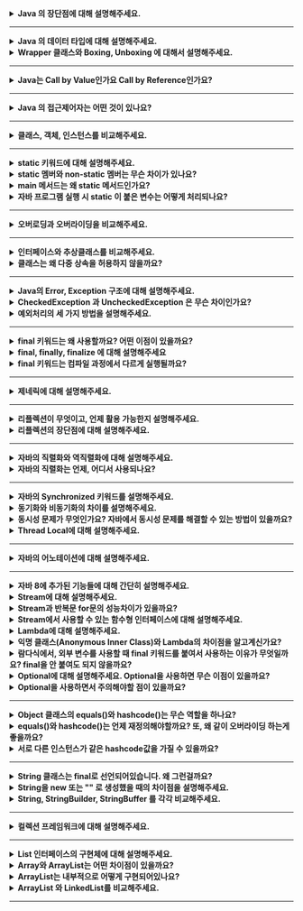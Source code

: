<details>
    <summary><b>Java 의 장단점에 대해 설명해주세요.</b></summary> 

> 👉 자바의 장점은 JVM 위에서 프로그램이 실행되므로 운영체제에 독립적이고, 객체지향언어로써 기존 코드의 재사용이 편리하다는 장점이 있습니다. 또한 변경사항이 생기면 해당 클래스만 수정하면 되기 때문에, 유지 보수가 쉽고 빠릅니다. 단점으로는 C/C++ 같은 컴파일 언어 대비 비교적 실행속도가 느리다는 단점이 있습니다.  

- 장점
    - 운영체제에 독립적
        - JVM 위에서 동작하므로 플랫폼에 종속적이지 않음(운영체제가 달라져도 추가적인 작업 불필요)
    - 객체지향적인 언어
        - 기존 코드를 재사용 가능하고 모듈식 프로그램을 개발 가능
    - 동적 로딩을 지원
        - 애플리케이션 실행시점에 모든 객체가 생성되는 것이 아닌, 객체가 필요할 때 클래스를 동적으로 로딩
        - 변경사항이 생기면 해당 클래스만 수정하면 되기 때문에, 전체 애플리케이션 컴파일 불필요. 유지보수가 쉽고 빠름
- 단점
    - C/C++ 과 같은 컴파일 언어 대비 실행 속도가 비교적 느림
        - Java는 컴파일 후 바이트 코드가 생성되고 JVM에서 기계어로 번역되고 실행되는 과정을 거치므로 컴파일언어 대비 실행속도가 비교적 느림

</details>

---

<details>
    <summary><b>Java 의 데이터 타입에 대해 설명해주세요.</b></summary>

> 👉 자바의 자료형은 기본형과 참조형이 있습니다. 기본형 같은 경우 int, char 등 총 8개의 자료형이 있으며, 크기가 작고 고정적이므로 메모리의 스택 영역에 저장됩니다. 기본형을 제외한 나머지 자료형은 모두 참조형입니다. class, array, interface 등이 참조형에 해당하며 크기가 가변적이고 동적이므로, 동적으로 관리되는 메모리의 힙 영역에 저장됩니다.   

- 기본 데이터 타입
    - 기본형으로는 int, char, boolean 등이 있다.
        - 정수형: byte, short, int, long
        - 실수형: float, double
        - 논리형: boolean(true/false)
        - 문자형: char
    - 기본형은 크기가 작고 고정적이므로 메모리의 Stack 영역에 저장된다.
- 참조 데이터 타입
    - 기본형을 제외하고는 모두 참조형
    - new 키워드를 이용해 객체를 생성하고, 데이터가 생성된 주소를 참조하는 타입
        - String 과 배열은 new 키워드 없이 생성가능하지만 참조 데이터 타입이다.
    - 참조타입의 종류는 class, array, interface, Enumeration 등이 있음
    - 참조형 데이터는 크기가 가변적이고 동적이므로, 동적으로 관리되는 메모리의 Heap 영역에 저장됨
        - **_데이터는 Heap 영역에 저장되지만 메모리의 주소값은 Stack 영역에 저장된다._**
    - 데이터를 더 이상 참조하는 변수가 없을 때 가비지 컬렉션에 의해 삭제된다.

---

</details>

<details>
    <summary><b>Wrapper 클래스와 Boxing, Unboxing 에 대해서 설명해주세요.</b></summary>

> 👉 Wrapper 클래스란, 기본 자료형의 데이터를 객체로 포장해주는 클래스입니다. java.lang 패키지에 기본 자료형 8개와 매핑되는 래퍼 클래스가 있습니다. 산술 연산을 위해 정의된 클래스가 아니므로 인스턴스에 저장된 값이 불변이라는 특징이있습니다. 기본형 데이터를 참조형 데이터로 변환하는 것을 박싱, 참조형 데이터를 기본형 데이터로 변환하는 것을 언박싱이라고 합니다.

### Wrapper 클래스 
  - **기본 타입의 데이터를 객체로 포장해주는 클래스**
  - 기본 타입의 데이터를 객체로 취급해야하는 경우 사용한다.
    - 예) 매개변수로 객체를 요구할 때, 기본형 값이 아닌 개체로 저장해야할 때 등
  - java.lang 패키지에 기본 데이터 타입 8개와 매핑되는 Wrapper 클래스가 존재
  - Wrapper 클래스는 산술 연산을 위해 정의된 클래스가 아니므로, 인스턴스에 저장된 값을 변경할 수 없다.

### Boxing, Unboxing 

- Boxing 
  - **기본 타입의 데이터를 Wrapper 클래스의 인스턴스로 변환하는 과정**
- Unboxing
  - **Wrapper 클래스의 인스턴스에 저장된 값을 기본 타입의 변수에 할당하는 과정**

### AutoBoxing

- **JDK 1.5부터 박싱과 언박싱 과정이 자동으로 처리되는데 이를 autoboxing 이라 한다.**
- 오토박싱은 컴파일 시에 처리 코드가 자동으로 생성되어서 이루어진다.

```java
int n1 = 10; 
Integer obj1 = n1; // 오토박싱. Integer obj1 = Integer.valueOf(n1);
```

```java
Integer obj2 = Integer.valueOf("20");
int n2 = obj2; // 오토언박싱. int n2 = obj2.intValue(); 
```

- Wrapper 클래스와 기본 데이터의 연산도 가능하다. (Wrapper 클래스는 내부적으로 기본 데이터로 변경되어 처리되기 때문)
    ```java
    Integer obj3 = 30; // Integer obj3 = Integer.valueOf(30);
    int n3 = obj + 40; 
    ```

<br>

(참고) Java의 Wrapper class

기본 타입	| 래퍼 클래스
---|---
`byte`|`Byte`
`short`|`Short`
`int`|`Integer`
`long`|`Long`
`float`|`Float`
`double`|`Double`
`char`|`Character`
`boolean`|`Boolean`


</details>

---

<details>
    <summary><b>Java는 Call by Value인가요 Call by Reference인가요?</b></summary> 

<br /> 

> 👉 자바는 메서드 호출 시에 Call by Value 방식을 사용하고 있습니다. 데이터 타입이 기본형인 경우 원시값을 복사해서 인자로 전달하고, 참조형인 경우 주소값을 복사해서 인자로 전달합니다. 이 때문에 함수 안의 지역 변수가 변경되어도 외부 변수의 값은 변경되지 않는다는 특징이 있습니다.    

- Java 에서는 메서드를 호출 시 새롭게 지역 변수를 만들어서 값만 복사하고 할당하는 방식이므로, 항상 Call by Value 이다.
    - value 는 기본형 데이터 타입의 값 또는 객체의 주소값
    - 기본 자료형의 경우 변수의 값을 복사해서 인자로 전달
    - 참조 자료형의 경우 객체의 주소값을 복사해서 인자로 전달

---

- **Call by Value**
    - 함수 호출 시 ***인자로 전달되는 변수의 값을 복사하여 함수의 인자로 전달***하는 방식
        - 호출자의 변수와 수신자의 파라미터는 복사된 서로 다른 변수
    - 함수 안에서 지역변수가 변경되어도 외부 변수의 값은 변경되지 않는다.

- **Call By Reference**
    - 함수 호출 시 인자에 참조를 직접 전달하는 방식
        - **호출 쪽의 변수와 수신자의 파라미터는 완전히 동일한 변수**
    - 메서드 내에서 파라미터 변경 시 원본 변수도 변경

</details>

---

<details>
    <summary><b>Java 의 접근제어자는 어떤 것이 있나요?</b></summary> 

> 👉 접근 제어자는 클래스, 변수, 메서드 등 각 요소에 대한 접근 권한을 조절하는 방법입니다. 조건 없이 무조건 접근 가능한 public, 같은 패키지 내에 있거나 상속 받은 경우에만 접근 가능한 protected, 같은 패키지 내에서만 접근 가능한 default, 같은 클래스 내에서만 접근 가능한 private 이 있습니다. 

### 접근 제어자

- 접근 제어자
  - 개발할 때, 코드의 어떤 부분은 외부에서 사용할 수 있도록 공개하고 어떤 부분은 비공개로 해서 데이터를 보호해야함. 즉 `접근 제어자`는 각 요소에 접근 권한을 조절하는 방법
  - 클래스와 필드, 메서드 선언시 지정 가능 
- 접근 제어자 종류
  - `public` : 조건 없이 무조건 접근 가능
  - `protected` : 같은 패키지 내에 있거나 상속받은 경우에만 접근 가능
  - `default` : 같은 패키지 내에 있을 때만 접근 가능
  - `private` : 같은 클래스 내에서만 접근 가능

### 패키지 

- 패키지 
  - 클래스를 관리하는 방법이며, 물리적으로는 파일 시스템의 디렉터리를 의미
  - 애플리케이션을 개발할 때 클래스들을 분류하지 않으면 이름이 중복되거나, 어떤 클래스가 어떤 일을 하는지 혼동되는 일이 발생. 따라서 패키지가 필요.
  
</details>

---

<details>
    <summary><b>클래스, 객체, 인스턴스를 비교해주세요.</b></summary> 


 > 👉 객체는 소프트웨어 세계에 구현할 대상이고, 이를 구현하기 위한 설계도가 클래스입니다. 이 설계도에 따라 소프트웨어 세계에 구현된 실체가 인스턴스입니다.  


- 클래스
  - 객체를 만들어 내기 위한 `설계도`, 또는 `틀`
  - 연관관계가 있는 변수와 메서드의 집합 
- 객체
  - 소프트웨어 세계에 구현할 `대상`
  - OOP 관점에서 클래스의 타입으로 변수가 선언되었을 때를 `객체`라고한다.
  - 객체는 모든 인스턴스를 대표하는 포괄적인 의미를 갖음 
- 인스턴스
  - 설계도를 바탕으로 소프트웨어 세계에 구현된 실체
  - 객체가 메모리에 할당되어 실제 사용될 때를 인스턴스라고 부른다.

```java
public class Animal { // 클래스
    ...
}

public class Main {
	
    public static void main(String[] args) {
	    
        Animal cat, dog; // 객체
        
        // 인스턴스화
        cat = new Animal(); // cat은 Animal 클래스의 '인스턴스'(객체를 메모리에 할당)
        dog = new Animal(); // dog은 Animal 클래스의 '인스턴스'(객체를 메모리에 할당)
    }
}
```

Q. 클래스 vs 객체

- 클래스는 설계도, 객체는 설계도를 따라 구현한 모든 대상을 의미

Q. 객체 vs 인스턴스

- 클래스의 타입으로 변수가 선언될 때를 객체, 객체가 메모리에 할당되어 실제 사용할 때를 인스턴스라고 한다.
- 객체는 현실세계에 가깝고, 인스턴스는 소프트웨어 세계에 가깝다. 

※ Reference
- http://cerulean85.tistory.com/149

</details>

---

<details>
    <summary><b>static 키워드에 대해 설명해주세요.</b></summary> 

> 👉 
> - 자바에서 static 키워드를 사용하는 것은 클래스가 로드될 때 메모리에 단 한 번만 할당되어 프로그램이 종료될 때 메모리에서 해제됨을 의미합니다. 단 가비지 컬렉션에 의해 직접적으로 관리되지 않으므로 시스템 퍼포먼스를 고려하여 사용할 필요가 있습니다.
> - static 은 변수나 메서드, 특정 코드블럭 앞에 선언할 수 있으며, 이 중 static 멤버는 클래스당 하나만 생성되며, 같은 클래스의 모든 인스턴스가 공유한다는 특징을 가집니다.

</details>

<details>
    <summary><b>static 멤버와 non-static 멤버는 무슨 차이가 있나요?</b></summary>

> 👉 `non-static` 멤버는 객체마다 별도로 존재하고 객체간 공유되지 않습니다. 객체가 생성될 때 같이 생성되고 삭제 시 같이 삭제됩니다. 반면에 `static` 멤버는 클래스 당 하나만 생성되고 같은 클래스의 모든 객체에 의해 공유됩니다. 클래스 로딩 시에 멤버가 생성되며, 프로그램 종료 시에 삭제됩니다.

- `non-static` 멤버
  - 공간적 특성
    - 멤버가 객체마다 별도로 존재
    - `인스턴스 멤버` 라고 부른다.
  - 시간적 특성
    - 객체와 생명 주기가 동일하다.
  - 공유의 특성
    - 객체 간 공유되지 않는다. 
    - 멤버는 객체 내에서 각각의 공간을 차지

- `static` 멤버
  - 공간적 특성
    - 멤버가 클래스당 하나만 생성된다.
    - `클래스 멤버`라고 부른다.
  - 시간적 특성
    - **_클래스 로딩 시에 멤버가 생성된다._**
    - 객체의 생성 여부와 상관없이 사용 가능.
    - 프로그램이 종료될 때 삭제된다.
  - 공유의 특성
    - 동일한 클래스의 모든 객체에 의해 공유된다.

_※ 클래스의 `멤버`란?_
- 속성을 표현하는 `필드`와 기능을 표현하는 `메서드`를 일컬어 '멤버'라고 한다. 

_※ 인스턴스의 메서드는 힙 메모리에 만들어지지 않는다._

- 메서드 코드는 실행 시작 시점에 클래스 로더에 의해 `코드 영역`에 만들어지고 이후 다시 메모리에 만들어지지 않는다.
- 인스턴스 메서드는 코드 영역에 생성된 내용을 사용한다.
- 인스턴스 변수만 힙 메모리에 생성된다. 

</details>

<details>
    <summary><b>main 메서드는 왜 static 메서드인가요?</b></summary> 

> 👉 static 멤버는 프로그램 시작 시 메모리에 로드되어 인스턴스를 생성하지 않고 사용이 가능합니다. JVM은 인스턴스를 생성하지 않은 채 클래스의 main 메서드를 호출해야하기 때문에 main 메서드는 static 이어야 합니다. 

- `static` 키워드
  - static 멤버는 클래스 로딩(프로그램 시작) 시에 메모리에 로드되므로, 인스턴스 생성없이 호출 가능하다.
- JVM 이 main 메서드를 실행하는 과정 
  - 컴파일을 실행하면 컴파일러가 .java 파일을 .class 바이트 코드로 변환
  - 클래스 로더가 .class 파일을 메모리 영역에 로드
  - 메모리의 Runtime Data Area 중 메서드 영역(=Class Area, Static Area)에 클래스 변수들이 저장되는 데, static 멤버도 여기에 포함
  - JVM은 메모리의 메서드 영역에 로드된 main()을 실행

</details>

<details>
    <summary><b>자바 프로그램 실행 시 static 이 붙은 변수는 어떻게 처리되나요?</b></summary>

> 👉 먼저 static 변수를 호출하게 되면 클래스로더가 해당 클래스를 메모리의 Runtime Data Area 에 로드합니다. 클래스가 로드되면서 static 변수는 코드 영역에 저장되고, 초기화 됩니다. 마지막으로 초기화가 완료된 후의 static 변수를 사용하게 됩니다. 

- static 변수 호출 
- 클래스 로더가 해당 클래스 파일을 가져와서 JVM의 메모리에 로드 (동적 로딩)
- 이 때 static 변수를 메모리의 Runtime Data Area의 코드 영역에 저장하고 초기화.
- static 변수 사용

📄 **Ref**

- [클래스는 언제 메모리에 로딩 & 초기화 되는가](https://inpa.tistory.com/entry/JAVA-%E2%98%95-%ED%81%B4%EB%9E%98%EC%8A%A4%EB%8A%94-%EC%96%B8%EC%A0%9C-%EB%A9%94%EB%AA%A8%EB%A6%AC%EC%97%90-%EB%A1%9C%EB%94%A9-%EC%B4%88%EA%B8%B0%ED%99%94-%EB%90%98%EB%8A%94%EA%B0%80-%E2%9D%93)

</details>

---

<details>
    <summary><b>오버로딩과 오버라이딩을 비교해주세요.</b></summary> 

> 👉 
> - 오버로딩을 메서드를 확장하기 위한 기능입니다. 메서드의 이름은 같지만 매개변수의 자료형이나 개수가 다른 경우가 오버로딩에 해당합니다. 
> - 오버라이딩은 기존의 메서드를 덮어쓰기 위해서 사용합니다. 부모 클래스의 메서드 시그니처만 가져와 기능을 재정의하는 것을 의미합니다.

- 오버로딩(Overloading)
  - 메서드의 이름은 같지만 매개변수의 자료형이나 개수가 다른 경우 
  - 오버로딩 조건
    - 메서드의 이름은 같아야 한다.
    - 매개변수의 타입 또는 개수가 달라야한다.
  - **_매개변수의 개수와 타입이 같고 리턴타입만 다른 경우는 오버로딩이 불가능_** 
- 오버라이딩(Overriding) 
  - 부모 클래스의 메소드 시그니처를 복제해서 자식 클래스에서 새롭게 구현
  - 부모 클래스의 기능은 무시하고, 자식 클래스에서 덮어씀
  - **_Overriding을 제대로 구현하려면 접근 제어자, 리턴 타입, 메소드 시그니처(메소드 이름 + 매개변수 타입과 개수)가 모두 동일해야한다._** 

</details>

---

<details>
    <summary><b>인터페이스와 추상클래스를 비교해주세요.</b></summary> 

> 👉 추상 클래스와 인터페이스는 인스턴스를 생성할 수 없고, 상속한 클래스가 메서드를 구현해야한다는 공통점이 있습니다. 둘의 차이점으로는 추상 클래스는 필드와 일반 메서드를 가질 수 있으나 인터페이스는 가질 수 없다는 구조적인 차이가 있습니다. 또, 추상 클래스는 상속을 위한 부모 클래스로 활용하기 위한 클래스로써, 클래스 간의 연관관계를 구축하는 것에 초점을 둡니다. 그러나 인터페이스는 구현한 객체가 같은 동작을 한다는 것을 보장하기 위해 사용된다는 점에서 사용 목적에 대한 차이가 있습니다.

### 추상 클래스

- 개념 
  - abstract 키워드로 선언된 클래스 
- 문법
    - `abstract` 으로 선언된 메서드가 하나라도 있으면 그 클래스는 클래스는 반드시 `abstract class` 으로 선언되어야함
    - 추상 메서드가 0개여도 된다. 
- 목적
  - 인터페이스와 달리 _**클래스 간의 연관관계를 구축**_ 하는 것에 초점을 둔다.
  - 상속을 위한 부모 클래스로 활용하기 위한 클래스
    
### 인터페이스

- 개념 
  - 추상 메서드와 상수만을 포함하고, interface 키워드를 사용하여 선언
- 문법
  - 내부의 모든 메서드는 `public abstract` (추상 메서드)
    - 추상 메서드 말고 `static`, `default`, `private` 을 붙여 구체적인 메서드를 가질 수 있음 
  - 내부의 모든 필드는 `public static final` 상수
  - 클래스에 다중 구현 지원 / **_인터페이스 끼리는 다중 상속 지원_**
- 목적
  - 클래스와 별도로 **_구현 객체가 같은 동작을 한다는 것을 보장하기 위해 사용하는 것에 초점을 둔다._**  

### 👉 추상 클래스와 인터페이스 비교

- 공통점
  - 추상 클래스와 인터페이스는 인스턴스 생성 불가
  - 상속한 클래스가 메서드를 구현하도록 책임 위임
- 차이점
  - 구조적 차이 
    - 추상 클래스는 추상 메서드 뿐만 아니라 필드, 메서드 선언 가능하지만 인터페이스는 상수와 추상 메서드만 선언 가능 (Java8 부터는 )
  - 목적의 차이
    - 추상 클래스는 관련성이 높은 클래스 간의 코드 재사용과 확장이 목적(연관관계 구축)
    - 인터페이스는 관련성이 없는 클래스들의 기능이 같은 동작을 한다는 것을 보장하는 것이 목적 

**추상 클래스와 인터페이스 예시**

<img width="749" alt="image" src="https://user-images.githubusercontent.com/65555299/229523228-33992943-65a7-46e0-bb48-7d8f7d8204d9.png">

(사진 출처: [인파님 블로그](https://inpa.tistory.com/entry/JAVA-%E2%98%95-%EC%9D%B8%ED%84%B0%ED%8E%98%EC%9D%B4%EC%8A%A4-vs-%EC%B6%94%EC%83%81%ED%81%B4%EB%9E%98%EC%8A%A4-%EC%B0%A8%EC%9D%B4%EC%A0%90-%EC%99%84%EB%B2%BD-%EC%9D%B4%ED%95%B4%ED%95%98%EA%B8%B0))





※ Ref

- [인터페이스 vs 추상 클래스 차이점 완벽 이해하기](https://inpa.tistory.com/entry/JAVA-%E2%98%95-%EC%9D%B8%ED%84%B0%ED%8E%98%EC%9D%B4%EC%8A%A4-vs-%EC%B6%94%EC%83%81%ED%81%B4%EB%9E%98%EC%8A%A4-%EC%B0%A8%EC%9D%B4%EC%A0%90-%EC%99%84%EB%B2%BD-%EC%9D%B4%ED%95%B4%ED%95%98%EA%B8%B0)
- http://alecture.blogspot.com/2011/05/abstract-class-interface.html

</details>

<details>
    <summary><b>클래스는 왜 다중 상속을 허용하지 않을까요?</b></summary>

> 👉 
> 자식 클래스가 어느 부모 클래스의 메서드를 사용해야할지 결정할 수 없는 메서드 충돌 문제가 발생하기 때문입니다. 부모 클래스들이 자신의 부모 클래스의 메서드를 각각 오버라이딩하여 구현한다고 했을 때, 자식 클래스 입장에서는 어느 부모 클래스의 메서드를 사용할지 결정할 수가 없는 상태가 됩니다. 따라서 자바에서는 원천적으로 하나의 클래스만 상속하도록 강제하고 있습니다.

<img width="616" alt="image" src="https://user-images.githubusercontent.com/65555299/229527757-3359f00e-c10c-4e7c-a1ec-b113e28e5dc8.png">

**Q. 인터페이스는 다중 상속이 가능한 이유?**
- 인터페이스는 실제로 구현은 하지 않고 메서드에 대한 정의만 하며, 메서드에 대한 실제 구현은 인터페이스를 구현한 객체가 하기 때문.

※ Ref

- [JAVA-다중상속을-허용하지-않는-이유는-뭘까](https://selfish-developer.com/entry/JAVA-%EB%8B%A4%EC%A4%91%EC%83%81%EC%86%8D%EC%9D%84-%ED%97%88%EC%9A%A9%ED%95%98%EC%A7%80-%EC%95%8A%EB%8A%94-%EC%9D%B4%EC%9C%A0%EB%8A%94-%EB%AD%98%EA%B9%8C)


</details>

---

<details>
    <summary><b>Java의 Error, Exception 구조에 대해 설명해주세요.</b></summary>

> 👉 모든 객체의 최상의 부모인 Object를 최상위 예외 클래스 Throwable 상속하며, 이 Throwable 을 Exception과 Error 클래스가 상속합니다. 여기서 Error 는 메모리 부족과 같은 애플리케이션에서 복구 불가능한 시스템 예외를 나타냅니다. Exception 은 다시 체크 예외와 언체크 예외로 나눠지는데, Exception의 자식 클래스 중 RuntimeException을 제외한 예외와 Exception을 묶어 체크 예외라 하며, RuntimeException과 그 하위 예외를 언체크 에외라 합니다. 이 중 체크예외는 컴파일러가 체크하는 예외로서, 반드시 예외처리를 해주어야한다는 특징이 있습니다.  

### Exception 

![image](https://user-images.githubusercontent.com/65555299/229536903-8c321347-a4af-4f37-a65c-ffdf6b9cce33.png)

- 구조 
  - 모든 객체의 최상의 부모인 `Object`를 최상위 예외 클래스 `Throwable`이 상속 
  - `Exception` 과 `Error` 클래스가 `Throwable` 을 상속
  - 이 때 Exception 의 자식 예외 중 RuntimeException 을 제외한 자식 클래스와 Exception 예외를 합쳐 `체크 예외`라 하며, *컴파일러가 체크*하는 예외이다.
  - RuntimeException 과 하위 예외를 `언체크 예외`(혹은 런타임 예외)라 한다.
- `Error` : 메모리 부족, 심각한 시스템 오류와 같이 _애플리케이션에서 복구 불가능한 시스템 예외_
  - JVM 내에서 발생하는 에러로서 프로그램 내에서 처리 불가능 
  - 애플리케이션 개발자는 이 예외를 잡으려 해서는 안 됨
  - `Error` 역시 언체크 예외 

※ Ref

- 인프런 김영한님 강의 스프링 DB 2편 


</details>

<details>
    <summary><b>CheckedException 과 UncheckedException 은 무슨 차이인가요?</b></summary> 

> 👉 체크 예외는 컴파일러를 통해 예외 처리가 강제되어 개발자의 실수를 방지할 수 있지만, 언체크 예외는 예외 처리를 무시할 수 있으므로 실수로 예외처리를 누락할 수 있다는 차이가 있습니다. 실제 개발하면서 느꼈던 차이점으로는 체크 예외는 신경쓰고 싶지 않은 예외까지 참조해야 하고, 언체크 예외는 신경쓰고 싶지 않은 예외의 의존관계를 참조하지 않아도 되는 것이 큰 차이로 느껴졌습니다. (~~~)

- 체크 예외
  - 문법 
    - 예외를 잡아서 처리하지 않으면 throws 에 던지는 예외를 선언해야함
  - 장단점
    - 장점: 개발자가 실수로 예외를 누락하지 않아도 컴파일러를 통해 예외 처리를 강제함
    - 단점: 
      - 반드시 모든 체크예외를 잡거나 던져야하므로 번거로움
      - 신경쓰고 싶지 않은 예외까지 참조해야한다.
        > throws를 통해 체크 예외를 넘겨받은 객체 역시 본인이 처리할 수 없으면 throws 를 통해 체크 예외를 던져야한다. 즉, 체크 예외가 발생한 곳 부터 최종적으로 예외를 처리하는 객체까지 중간에 놓인 모든 객체가 해당 예외에 대한 의존성을 갖는다. <br> 👉 _**발생하는 체크 예외가 변경되면 throws XXXExcetpion 코드를 모두 수정해야하는 어려움이 생긴다.**_ 
- 언체크 에외 
  - 문법
    - 예외를 잡아서 처리하지 않아도 throws 생략 가능
  - 장단점
    - 장점: 신경쓰지 않을 언체크 예외는 무시 가능 👉 신경 쓰고 싶지 않은 예외의 의존관계를 참조하지 않아도 된다.
    - 단점: 개발자의 실수로 예외 처리를 누락할 수 있음.


</details>

<details>
    <summary><b>예외처리의 세 가지 방법을 설명해주세요.</b></summary> 

> 👉 예외를 처리하는 방법에는 예외 복구, 예외 처리 회피, 예외 전환이 있습니다.
> 예외 복구는 try-catch 문을 이용하여 발생한 예외를 catch 문에서 처리하는 방법이며
> 예외 처리 회피는 예외가 발생한 곳에서 직접 예외를 처리하지 않고, throws를 통해 호출한 쪽으로 예외 처리의 책임을 위임하는 방법입니다. 마지막으로 예외 전환은 catch 문으로 예외를 잡고, 다른 예외를 발생시켜 catch문 블럭 밖으로 처리의 책임을 위임하는 방법입니다. 

### 예외 처리 3가지 방법
1. 예외 복구  
   - try-catch 문을 이용하여 발생한 예외를 catch 문에서 처리
2. 예외 처리 회피
   - 예외가 발생한 곳에서 직접 예외를 처리하지 않고, throws를 통해 호출한 쪽으로 예외 처리의 책임을 위임하는 방법
3. 예외 전환
   - catch 문으로 예외를 잡고, 다른 예외를 발생시켜 catch문 블럭 밖으로 처리의 책임을 위임하는 방법입니다.

※ Ref 

- [인파 - Exception-Handling-예외를-처리하는-3가지-기법](https://inpa.tistory.com/entry/JAVA-%E2%98%95-Exception-Handling-%EC%98%88%EC%99%B8%EB%A5%BC-%EC%B2%98%EB%A6%AC%ED%95%98%EB%8A%94-3%EA%B0%80%EC%A7%80-%EA%B8%B0%EB%B2%95)

</details>

---

<details>
    <summary><b>final 키워드는 왜 사용할까요? 어떤 이점이 있을까요?</b></summary>

> 👉 final 키워드는 변수 또는 메서드, 클래스가 변경 불가능하다, 읽기 전용이다를 명시적으로 나타내기 위해서 사용합니다. 즉, 변경을 제한함으로써 실수와 버그를 줄이기 위해 사용합니다. 예를 들어 로컬 변수에 final 키워드를 선언함으로써 '이 변수는 절대 변경되어서는 안 되는 값입니다.' 라는 정보를 다른 개발자에게 줄 수 있겠습니다. 다만 무조건 적으로 선언하는 것이 아닌, 가독성 등을 고려한 팀의 합의에 따라 작성해야할 필요가 있겠습니다. 개인적으로는 DTO 등 불변 객체를 만들 때 많이 사용하고 있습니다. 

※ Ref

https://blog.lulab.net/programming-java/java-final-when-should-i-use-it/#fn:3


</details>


<details>
    <summary><b>final, finally, finalize 에 대해 설명해주세요</b></summary>

> 👉 먼저 final 키워드는 변수 또는 메서드 또는 클래스가 변경 불가능하도록 만듭니다. 변수에 적용 시 기본형 변수의 경우 값의 변경이 불가능하며, 참조형 변수의 경우 참조 변수가 힙 메모리 내의 다른 객체를 참조할 수 없도록 만듭니다. 메서드 적용시 오버라이딩이 불가능하며, 클래스에 적용 시에는 해당 클래스를 상속할 수 없게 됩니다. finally 의 경우 try-catch 블록이 종료 될 때 항상 실행될 코드 블럭을 정의하기 위해 사용합니다. finalize 메서드는 가비지 컬렉션이 더 이상 참조되지 않은 객체를 힙 메모리에서 삭제하는 것을 결정하는 시점에 호출됩니다.  

### `final` 키워드

- 개념: 변수 또는 메서드, 클래스가 *변경 불가능*하도록 만든다.
- 변수에 적용 시 
  - 기본형 변수: 해당 변수의 값이 변경 불가능하다.
  - 참조형 변수: 참조 변수가 힙 메모리 내의 다른 객체를 참조하도록 변경 불가능하다.
- 메서드에 적용 시
  - 해당 메서드를 오버라이딩할 수 없다. 
- 클래스에 적용 시
  - 해당 클래스를 상속할 수 없다.

### `finally` 코드 블럭
- 개념: try-catch 블록이 종료될 때 항상 실행될 코드 블럭을 정의하기 위해 사용

### `finalize()` 메서드
- 개념: 가비지 컬렉션이 더 이상 참조되지 않는 객체를 힙 메모리에서 삭제하겠다고 결정하는 시점에 호출된다. 

</details>

<details>
    <summary><b>final 키워드는 컴파일 과정에서 다르게 실행될까요?</b></summary>

> 👉 final 변수의 경우 static 키워드와 같이 사용되는가에 따라 실행과정이 달라집니다. static으로 선언된 변수, 즉 클래스 변수는 초기화 될 때 method area의 Class Variable에 값이 저장됩니다. 이 때 final 로 선언된 변수는 상수로 치환되어 Runtime Constant Pool 에 값이 복사됩니다. 그리고 해당 변수를 사용 시 Constant Pool 에서 값을 읽어들입니다. non-static final 변수의 경우 힙 메모리에 인스턴스가 생성됨에 따라 같이 생성됩니다.   

※ Ref

- https://www.holaxprogramming.com/2013/07/16/java-jvm-runtime-data-area/
- [그래서-static-변수는-어디에-저장되는가](https://velog.io/@this-is-spear/%EA%B7%B8%EB%9E%98%EC%84%9C-static-%EB%B3%80%EC%88%98%EB%8A%94-%EC%96%B4%EB%94%94%EC%97%90-%EC%A0%80%EC%9E%A5%EB%90%98%EB%8A%94%EA%B0%80)
- https://www.baeldung.com/java-compile-time-constants

</details>

---

<details>
    <summary><b>제네릭에 대해 설명해주세요.</b></summary> 

> 👉 제네릭이란 데이터 타입을 매개변수로 지정하는 것을 의미하며, 타입 매개변수는(실행 시 인자로 전달하는 타입을 변수로 지정하는 것) 클래스, 인터페이스, 메서드 에 사용가능합니다. 컴파일러의 타입 검사를 통해 타입의 안정성을 보장받을 수 있으며, 불필요한 타입 캐스팅을 없애줌으로써 성능 향상을 가져옵니다.

- 제네릭 타입의 객체는 생성 불가
- static 멤버에 제네릭 타입이 올수 없음
  -  static 멤버는 클래스가 동일하게 공유하는 변수로서 객체가 생성되기도 전에 이미 자료 타입이 정해져 있어야 하기 때문.

</details>

---

<details>
    <summary><b>리플렉션이 무엇이고, 언제 활용 가능한지 설명해주세요.</b></summary> 

> 👉 리플렉션이란, 런타임에 동적으로 특정 클래스를 인스턴화 함으로써 그 클래스의 정보에 접근할 수 있게 하는 자바 API 입니다. 주로 프레임워크나 라이브러리에서 사용됩니다. 이는 사용자가 어떤 클래스를 만들어 사용할지 프레임워크나 라이브러리는 알 수 없기 때문에, 런타임에 리플렉션 API 를 통해 사용자가 요청한 기능을 수행하게 됩니다.    

- 구체적인 클래스 타입을 알지 못해도 그 클래스의 정보(메소드, 타입, 변수, ...)에 접근할 수 있게 해주는 자바 기법 
- 런타임에 동적으로 특정 클래스를 객체화하여 정보를 분석 및 추출 가능
- 애플리케이션 개발보다는 프레임워크나 라이브러리에서 많이 사용
  - 스프링 어노테이션
  - 롬복
</details>

<details>
    <summary><b>리플렉션의 장단점에 대해 설명해주세요.</b></summary>

> 👉 먼저 장점으로는, 리플렉션을 사용하면 런타임 시점에 사용할 인스턴스를 선택하고 동작시킬 수 있으므로 유연한 프로그래밍이 가능해집니다.
> 
> 단 컴파일 시점에 오류를 확인할 수 없다는 점, 접근제어자로 캡슐화된 필드와 메서드에 접근 가능해진다는 단점이 있습니다. 

</details>

---

<details>
    <summary><b>자바의 직렬화와 역직렬화에 대해 설명해주세요.</b></summary>

> 👉
> 자바 직렬화란, 자바 시스템 내부에서 사용되는 객체 또는 데이터를 외부의 자바 시스템에서도 사용할 수 있도록 바이트 형태로 변환하는 기술을 말합니다.   
> 자바 역직렬화란, 직렬화된 바이트 형태의 데이터를 다시 객체로 변환하는 기술입니다.

### 직렬화

- 정의  
  - 자바 시스템 내부에서 사용되는 객체 또는 데이터를 외부의 자바 시스템에서도 사용할 수 있도록 바이트 형태로 변환하는 기술 (예: 객체 -> JSON)
  - (시스템 관점) **_JVM의 메모리에 적재(힙 또는 스택)되어 있는 객체 데이터를 바이트 형태로 변환하는 기술_**
  
- 조건
  - 데이터 타입이 기본형(primitive type)이어햐 한다. 
  - `java.io.Serializable` 인터페이스를 상속하는 객체이어야 한다.  
  
- 장점 
  - 자바 직렬화는 자바 시스템에서 개발에 최적화 되어있음
  - 복잡한 데이터 구조를 갖는 클래스의 객체라도, 직렬화의 기본 조건만 지키면 간단하게 직렬화가능함. 역직렬화도 마찬가지. 👉 개발자 입장에서 편하다.
  
- 방법
  - `java.io.ObjectOutputStream` 객체를 이용
  ```java
  public class Member implements Serializable {
  
    private String name;
    private String email;
    private int age;

    public Member(String name, String email, int age) {
        this.name = name;
        this.email = email;
        this.age = age;
    }
  
    // Getter 생략
    @Override
    public String toString() {
        return String.format("Member", name, email, age);
    }
  }
  ```
  ```java
  Member member = new Member("김배민", "deliverykim@baemin.com", 25);
  byte[] serializedMember;
  
  try (ByteArrayOutputStream baos = new ByteArrayOutputStream()) {
      try (ObjectOutputStream oos = new ObjectOutputStream(baos)) {
          oos.writeObject(member);
          // serializedMember -> 직렬화된 member 객체 
          serializedMember = baos.toByteArray();
      }
  }
  
  // 바이트 배열로 생성된 직렬화 데이터를 base64로 변환
  System.out.println(Base64.getEncoder().encodeToString(serializedMember));
  ```

- 자바의 직렬화랑 문자열 형태의 직렬화는 다르다
  - 문자열 형태의 직렬화: 객체 ➡️ CSV, JSON
  - 자바 직렬화: 객체 ➡️ 바이트 형태의 데이터 
  
### 역직렬화 
- 정의 
  - 바이트로 변환된 데이터를 다시 객체로 변환하는 기술(예: JSON -> 객체)
  - (시스템 관점) 직렬화된 바이트 형태의 데이터를 다시 객체로 변환해서 JVM 메모리에 적재하는 기술 
- 조건
  - 직렬화 대상이 된 객체의 클래스가 클래스패스에 존재해야 하며, import 되어 있어야 한다. 
    - **_직렬화와 역직렬화를 진행하는 시스템이 서로 다를 수 있다는 것을 반드시 고려해야 한다. (같은 시스템 내부더라도 소스 버전이 다를 수 있다.)_** 
  - 자바 직렬화 대상 객체는 동일한 `serialVersionUid`를 갖고 있어야 한다. 
    - `private static final long serialVersionUid = 1L;`
- 방법

  ```java
  // 직렬화 예제에서 생성된 base64 데이터 
  String base64Member = "...생략";
  byte[] serializedMember = Base64.getDecoder().decode(base64Member);
  
  try (ByteArrayInputStream bais = new ByteArrayInputStream(serializedMember)) {
      try (ObjectInputStream ois = new ObjectInputStream(bais)) {
          // 역직렬화된 Member 객체를 읽어온다.
          Object objectMember = ois.readObject();
          Member member = (Member) objectMember;
          System.out.println(member);
      }
  }
  ```

**※ Ref**
- https://techblog.woowahan.com/2550/

</details>

<details>
    <summary><b>자바의 직렬화는 언제, 어디서 사용되나요?</b></summary>

> 👉 자바의 직렬화는 JVM의 메모리에서만 상주하는 객체 데이터를 영속화(Persistence)할 필요가 있을 때 사용합니다. 시스템이 종료되더라도 없어지지 않으므로 영속화된 데이터이기 때문에 네트워크로 전송도 가능합니다. 이러한 특성때문에, 자바 직렬화는 서블릿 세션이나 캐시 등에 사용됩니다.

### 🆀 자바에서도 CSV, JSON을 사용하면 되지, 자바 직렬화를 써야하는 이유가 있나요?

> 👉 네 사실 이부분은 저도 정답이 없다고 생각하며, 목적에 따라 선택하면 된다고 생각합니다. 자바 직렬화의 경우, 클래스가 복잡한 데이터 구조를 갖는다고 해도 기본조건(primitive type, Serializable 구현)만 지키면 직렬화, 역직렬화가 모두 가능하므로 개발자 입장에서 더 편리하게 사용가능합니다. 따라서 자바 시스템 간의 데이터 교환이 주목적이면 자바 직렬화를 사용하고, 외부로 데이터를 내보내서 저장 등을 할 필요가 있을 때는 호환성이 좋은 CSV나 JSON을 사용하도록 고려하면 되겠습니다. 

</details>

---

<details>
    <summary><b>자바의 Synchronized 키워드를 설명해주세요.</b></summary> 

> 👉 자바의 synchronized 키워드는 하나의 자원에 여러 스레드가 동시에 접근하여 사용할 때 발생할 수 있는 오류를 방지하기 위한 키워드입니다. 현재 데이터를 사용하고 있는 스레드를 제외한 다른 스레드는 데이터에 접근할 수 없게 막는 기술입니다. 메서드나 블럭단위에 지정할 수 있으며 메서드 단위로 지정할 경우 메서드 전체에 lock 이 걸리므로 블럭단위로 지정하는 것이 성능상 유리한 면이 있습니다.    

</details>

<details>
    <summary><b>동기화와 비동기화의 차이를 설명해주세요.</b></summary>

> 👉두 방식의 차이점은 ***호출하는 함수가 호출되는 함수의 작업 완료 여부를 신경쓰는지에 대한 여부***에 있습니다. `동기` 방식은 함수 A가 B를 호출한 뒤, 함수 B의 작업 완료 여부를 계속 확인하면서 신경 쓰는 방식입니다. `비동기` 방식은 함수 A가 B를 호출하고 나서, 함수 B의 작업 완료 여부는 신경쓰지 않습니다. B의 작업 완료 여부는 오로지 B만 신경쓰며, 작업이 완료될 경우 콜백함수를 통해 결과를 전달하는 방식이 비동기 방식입니다.

💡 동기와 비동기는 ***순서와 결과처리의 관점***이 핵심 

### Sync(동기)
- **_함수 A가 B를 호출한 뒤, 함수 B의 결과값이 나오면 해당 결과값을 바로 처리하는 방식_**
- Java 에서 `Synchronized` 키워드 사용
  - 자바에서 멀티 스레드 접근 제한 키워드
  - 메서드, 블럭 단위 적용 가능
    - 단, ***메서드 단위로 적용할 경우 메서드 전체에 lock이 걸리므로 블럭을 활용***하는 것이 좋다. (임계 영역은 작을 수록 좋다.)
      
### Async(비동기)
- _**함수 A가 B를 호출하고나서, 함수 B의 작업 완료여부에는 신경쓰지 않는다. 결과가 나오면 처리할 수도 있고 안 할 수도 있다.**_ 
- Callback 함수를 통해 결과 확인
- ex. Thread

### 🆀 Blocking vs Non-Blocking

👉 처리되어야 하는 (하나의) 작업이 전체적인 작업 `흐름`을 막느냐 안 막느냐에 대한 관점

👉 `제어권`이 누구한테 있느냐가 관심사

- **Blocking**
  - 자신의 작업을 진행하다가 다른 주체의 작업이 시작되면 다른 작업이 **_끝날때까지 기다렸다가_** 자신의 작업을 시작하는 것
- **Non-Blocking**
  - 다른 주체의 작업에 관련없이 자신의 작업을 하는 것

**※ Ref**

- [[10분 테코톡] 🐰 멍토의 Blocking vs Non-Blocking, Sync vs Async](https://www.youtube.com/watch?v=oEIoqGd-Sns)
- [인파 - 동기비동기-블로킹논블로킹-개념-정리](https://inpa.tistory.com/entry/%F0%9F%91%A9%E2%80%8D%F0%9F%92%BB-%EB%8F%99%EA%B8%B0%EB%B9%84%EB%8F%99%EA%B8%B0-%EB%B8%94%EB%A1%9C%ED%82%B9%EB%85%BC%EB%B8%94%EB%A1%9C%ED%82%B9-%EA%B0%9C%EB%85%90-%EC%A0%95%EB%A6%AC#%EB%B8%94%EB%A1%9C%ED%82%B9__%EB%85%BC%EB%B8%94%EB%A1%9C%ED%82%B9)

</details>

<details>
    <summary><b>동시성 문제가 무엇인가요? 자바에서 동시성 문제를 해결할 수 있는 방법이 있을까요?</b></summary> 

> 👉 여러 쓰레드가 동시에 같은 인스턴스의 필드 값을 변경하면서 발생하는 문제를 동시성 문제라고 합니다. 예를 들어, 한 쓰레드에서 필드를 조회하는 도중에 다른 쓰레드가 필드값을 변경하면, 원래의 스레드는 조회만 했을 뿐인데 값이 변경되는 결과를 얻게됩니다. synchronized, volatile, atomic 등을 활용하여 해결할 수 있으며, 쓰레드 별로 변수 값을 다르게 가져가고자 할 때는 Thread Local의 사용 또한 고려해볼 수 있습니다.  

### 동시성 문제

- _**여러 쓰레드가 동시에 같은 인스턴스의 필드 값을 변경하면서 발생하는 문제**_
- 이런 동시성 문제는 여러 쓰레드가 같은 인스턴스의 필드에 접근해야하기 때문에 트래픽이 적은 상황에서는 잘 발생하지 않고, 트래픽이 점점 많아질 수록 자주 발생
  - 스프링 빈처럼 싱글톤 객체의 필드를 변경하여 사용할 때 이러한 동시성 문제를 조심해야 한다. 
- _**동시성 문제는 지역 변수에서는 발생하지 않는다.**_
  - 지역 변수는 쓰레드마다 각각 다른 스택 메모리에 할당되기 때문.
- 싱글톤 객체의 필드를 사용하면서 동시성 문제를 해결하는 방법 👉`쓰레드 로컬`
- concurrent 자료구조를 사용하여 해결

**※ 쓰레드(Thread)란?**

- 프로세스 실행의 단위
- 하나의 프로세스는 여러개의 쓰레드로 구성 가능
  - 일반적으로 한 프로그램은 하나의 스레드를 가지고 있지만, 프로그램 환경에 따라 둘 이상의 쓰레드를 동시에 실행할 수 있다.
- 하나의 프로세스를 구성하는 쓰레드 들은 프로세스에 할당된 메모리, 자원 등을 공유한다.

참고: [goodgid - what is thread](https://goodgid.github.io/What-is-Thread/) 

</details>

<details>
    <summary><b>Thread Local에 대해 설명해주세요.</b></summary> 

> 👉 Thread Local은 싱글톤 객체의 필드를 사용하면서 발생하는 동시성 문제를 해결하는 방법으로, 각 쓰레드마다 접근할 수 있는 별도의 저장소를 제공합니다. 이를 통해 같은 인스턴스의 쓰레드 로컬 필드(`Thread<T> threadVariable`)에 접근해도 동시성 문제가 발생하지 않습니다. 

### Thread Local 

- 해당 쓰레드만 접근할 수 있는 특별한 저장소를 의미
- 쓰레드 로컬을 사용하면 각 쓰레드마다 별도의 내부 저장소를 제공  👉 **_같은 인스턴스의 쓰레드 로컬 필드에 접근해도 문제 없다._**
- 자바는 언어차원에서 쓰레드 로컬을 지원하기 위해 `java.lang.ThreadLocal` 클래스를 제공한다.
- 주의점
  - 요청이 끝나고 `ThreadLocal.remove()`를 통해서 꼭 제거 해야한다.
  - 제거하지 않았을 경우, 쓰레드 풀에 의해 다른 사용자가 기존 사용자가 사용했던 쓰레드를 사용하는 경우 예상치 못한 값을 사용하게 된다.
- 동작 원리 

  ![image](https://user-images.githubusercontent.com/65555299/230367260-d5c2d2d0-4d76-441d-8136-f8977d1630bf.png)
  ![image](https://user-images.githubusercontent.com/65555299/230367329-9af15207-63d7-4739-b479-f48d2a50698a.png)
  ![image](https://user-images.githubusercontent.com/65555299/230367358-084c4cc3-7132-49c9-b25a-5aa47f21c505.png)

  (자료 출처 - 영한님 스프링 고급편)


</details>


---

<details>
    <summary><b>자바의 어노테이션에 대해 설명해주세요.</b></summary> 

> 👉 어노테이션은 자바 소스코드에 주석문처럼 추가하는 부가적인 정보로 메타데이터라고도 합니다. 주로 컴파일러에게 정보를 알려주거나, 실행할 때 별도의 처리가 필요할 때 사용합니다. @interface 키워드를 이용하여 사용자 정의 어노테이션을 선언할 수도 있습니다.

### 어노테이션

- 정의
  - 실행하고는 상관없이 자바 소스코드에 주석문처럼 추가하는 부가적인 정보
  - 서로 다른 이름으로 구성된 정보를 가지는 하나의 단위이며, 이것을 메타데이터(metadata)라고도 함
  
- 언제 사용하나?
  - 컴파일러에게 정보를 알려줄 때
  - 컴파일할 때와 설치(deployment)시의 작업을 지정할 때
  - 실행할 때 별도의 처리가 필요할 때
  
- **_어노테이션은 상속 불가능하다._**

- 자바 언어가 제공하는 어노테이션은 3개
  - @Override
  - @Deprecated
  - @SuppressWarnings
  
- `메타 어노테이션(어노테이션을 선언하기 위한 어노테이션)`은 4개 
  - @Target: 어노테이션 적용 대상 지정
  - @Retention: 어노테이션 정보 유지 기간 선언
  - @Documented: '어노테이션에 대한 정보가 JavaDocs(API) 문서에 포함된다는 것' 을 선언
  - @Inherited: 모든 자식 클래스에서 부모 클래스의 어노테이션을 사용 가능하다는 것을 선언
  
- 사용자 정의 어노테이션
  - `@interface` 키워드를 통해서 한다.
  ```java
  import java.lang.annotation.Retention;   
  import java.lang.annotation.ElementType;   
  import java.lang.annotation.RetentionPolicy;   
  import java.lang.annotation.Target;
     
  @Target(ElementType.Method)
  @Retention(RetentionPolicy.RUNTIME)
  public @interface UserAnnotation{
        public int number();
        public String text() default "This is first annotation"; 
  }
  ```


</details>

---

<details>
    <summary><b>자바 8에 추가된 기능들에 대해 간단히 설명해주세요.</b></summary> 

> 👉 Java8 의 변경점으로 대표적인 것들은 
> <br> 메서드를 하나의 식으로 표현하는 익명함수인 람다 표현식, 
> <br> 추상메서드를 하나만 갖는 함수형 인터페이스, 
> <br> 컬렉션 데이터 타입의 데이터를 내부 반복을 통해 정렬, 필터링 등이 가능한 스트림, 
> <br> null이 올 수 있는 값을 감싸는 래퍼클래스인 옵셔널, 
> <br> 기존 소스 코드와의 하위 호환성을 위한 인터페이스의 디폴트 메서드 등이 있습니다. 

### Java8에 추가된 기능들 

- Lambda 표현식
- 함수형 인터페이스
- Stream
- Optional
- 인터페이스의 default 메서드 
- 날짜 관련 클래스들 추가
- 병렬 배열 정렬
- StringJoiner 추가 

</details>

<details>
    <summary><b>Stream에 대해 설명해주세요.</b></summary>

> 👉  스트림 API는 배열이나 컬렉션처럼 ***데이터 그룹을 간단하고 효율적으로 처리할 목적***으로 JDK 8부터 지원하는 API 입니다. 스트림은 ***원본 데이터를 변경하지 않고 데이터 가공***이 가능하며, 배열이나 컬렉션 데이터와 달리 ***작업 후 스트림 데이터가 자동으로 소멸***된다는 특징이 있습니다. 마지막으로 스트림은 ***중간 연산이 최종 연산이 수행될 때가 되서야 수행***된다는 지연 연산의 특징을 갖고 있습니다.


### Stream

- Java8 에 추가된 API
- 컬렉션 타입의 데이터를 Stream 메서드로 내부 반복을 통해 정렬, 필터링이 가능 
- 특징
  - _**parallel 메서드 제공을 통해 병렬 처리가 가능**_
  - **원본 데이터를 변경하지 않음(Immutable)**
    - 원본 데이터로부터 읽기만 할 뿐, 원본 데이터 자체를 변경하지 않는다.
  - 작업을 내부 반복으로 처리하므로 불필요한 코드를 줄일 수 있습니다.
  - 최종 연산 이후 stream이 닫히므로 **일회용**이다. 
    - **배열과 컬렉션 데이터는 메모리에 저장되지만 스트림 데이터는 작업 후 자동으로 소멸됨**
- 구조
  - `Stream 생성`
  - `중간연산`: 데이터를 가공하는 과정
    - 필터링: filter, ditinct
    - 변환: map, flatMap
    - 제한: limit, skit
    - 정렬: sorted
    - 연산결과확인: peek
  - `최종연산`: Stream 안의 데이터를 모아 반환하는 역할을 한다.   
    - 출력: forEach
    - 소모: reduce
    - 검색: findFirst, findAny
    - 검사: anyMatch, allMatch, noneMatch
    - 통계: count, min, max
    - 연산: sum, savage
    - 수집: collect

### ParallelStream

> 추가 예정

</details>

<details>
    <summary><b>Stream과 반복문 for문의 성능차이가 있을까요?</b></summary>

> 👉 일반적으로 for문이 stream에 비해 빠릅니다. for문은 오래된 기술로, JIT 컴파일러에 의해 최적화가 잘되어있습니다. 또한 stream은 for문에 비해 오버헤드가 발생하기 때문에, for문이 성능상 더 좋습니다. 그럼에도 불구하고, 저는 stream이 가독성이 더 좋아 개발 시에는 stream을 주로 사용하는 편입니다. 

### Stream vs for 반복문

- _**for문이 stream 보다 빠르다.**_
  - for문은 40년동안 JIT 컴파일러에 의해 최적화 되어있다. 
  - stream은 for문에 비해 오버헤드 발생
    - stream 사용을 위해서는 boxing이 필요하지만, for문은 인덱스에 바로 접근하여 오버헤드 발생하지 않음


- _**그래도 stream을 사용하는 이유?**_
  - stream은 for문에 비해 **_가독성이 좋다._**

※ Ref
- [Java Lambda Expression과 성능](https://brunch.co.kr/@heracul/3)
- [Java Stream API는 왜 for-loop보다 느릴까?](https://sigridjin.medium.com/java-stream-api%EB%8A%94-%EC%99%9C-for-loop%EB%B3%B4%EB%8B%A4-%EB%8A%90%EB%A6%B4%EA%B9%8C-50dec4b9974b)

</details>

<details>
    <summary><b>Stream에서 사용할 수 있는 함수형 인터페이스에 대해 설명해주세요.</b></summary>

> 👉 함수형 인터페이스란 추상 메서드를 하나만 갖는 인터페이스를 의미합니다. 익명 클래스 또는 람다식으로 인스턴스 생성이 가능하며, 스트림에서는 주로 함수형 인터페이스 `Consumer<T>, Function<T, R>, Predicate<T>, Supplier<T>`을 람다식으로 선언해서 사용합니다.    

**※ 함수형 인터페이스**

- 정의
  - 추상 메서드를 딱 하나만 갖는 인터페이스
  - `@FunctionalInterface` 어노테이션을 갖는 인터페이스
- 예시
  ```java
  @FunctionalInterface
  public interface RunSomething { // 추상메서드가 단 1개만 있으므로 함수형 인터페이스 맞다.
      void doIt();
  
      static void printName(){
          System.out.println("catsbi");
      }
      
      default void printAge(){
          System.out.println("33");
      }
  }
  
  // 함수형 인터페이스는 익명 내부 클래스로 구현해서 사용 가능
  RunSomething runSomething = new RunSomething() {

			@Override
			public void doIt() {
				System.out.println("do something");
			}
		};

  runSomething.doIt();
  
  // 익명 내부 클래스 to 람다식
  RunSomething runSomething = () -> System.out.println("do something");
  ```

</details>

<details>
    <summary><b>Lambda에 대해 설명해주세요.</b></summary> 

> 👉 람다식이란 함수를 하나의 식으로 표현한 것으로, 함수형 인터페이스의 인스턴스를 선언할 때 사용가능합니다. 따라서, 변수처럼 취급이 가능하고 인자로 전달 가능한 특징이 있습니다. 기존에 익명 클래스로 구현하던 코드를 줄일 수 있고, 개발자의 의도가 명확히 드러난다는 점에서 가독성을 높일 수 있습니다. 단, 익명함수로써 사용된 람다식은 재사용이 불가능하다는 단점 등이 있습니다. 개인적으로는 스트림 API를 활용시 자주 사용하고 있습니다. 

</details>

<details>
    <summary><b>익명 클래스(Anonymous Inner Class)와 Lambda의 차이점을 알고계신가요?</b></summary> 

> 👉 익명 클래스와 람다식의 가장 큰 차이점은 추상 메서드가 여러 개인 인터페이스를 구현할 수 있는가에 대한 여부입니다. 우선 익명 클래스는 추상 클래스 또는 추상 메서드가 여러 개인 인터페이스를 상속하여 인스턴스를 생성할 수 있습니다. 반면 람다식은 추상 메서드가 하나인 인터페이스, 즉 함수형 인터페이스만 구현이 가능합니다. 또한 익명 클래스의 this 는 클래스의 인스턴스 자기 자신을 가리키지만, 람다식의 this는 선언된 클래스를 가리킨다는 차이점 등도 있습니다. 
> 

※ 익명 클래스

코드 내부에 이름이 존재하지 않는 클래스

</details>

<details>
    <summary><b>람다식에서, 외부 변수를 사용할 때 final 키워드를 붙여서 사용하는 이유가 무엇일까요? final을 안 붙여도 되지 않을까요?</b></summary>

> 👉
>  만약 참조하고자 하는 지역 변수가 final 혹은 effectively final 이 아니라면, 멀티쓰레드 환경에서 람다 캡쳐링 시 외부 지역 변수가 복사될 때, 전달되는 값이 항상 최신 값임을 보장할 수 없습니다. 따라서 외부 지역 변수는 final 혹은 effectively-final 이어야 합니다. 추가로 외부 변수 중 인스턴스 변수나 클래스 변수는 쓰레드간 공유가 가능하기 때문에 final 키워드를 사용하지 않아도 참조 시 최신값임을 보장할 수 있습니다. 

- **_‘람다식에서 참조하는 외부 지역 변수는 final 혹은 effectively final 이어야한다.’_**
  - 람다식에서 사용되는 외부 지역 변수는 복사본이다.
- 외부 변수에는 인스턴스 변수, 클래스 변수, 지역 변수가 있고 이 중 인스턴스 변수나 클래스 변수는 final 이 아니어도 사용가능하다.

### 람다식에서 사용되는 외부 지역변수는 복사본이다.

람다식에서 사용되는 외부 지역변수가 복사본인 이유 
- 지역 변수는 스택 영역에 생성되고, 선언된 block 이 끝나면 stack 에서 제거된다. 
  - 메서드 내에서 지역변수를 참조하는 람다식(람다 캡쳐링)이 있는 경우, 추후에 다시 사용할 수도 있으므로 참조했던 지역변수를 복사해야한다. (복사한 지역변수는 스레드의 스택에 저장)
- 지역 변수를 관리하는 쓰레드와 람다식이 실행되는 쓰레드가 다를 수 잇다. 

**※ Effectively final**
- 초기화 된 이후 값이 한 번도 변경되지 않은 상태

```java
public String composeNames(List<Book> books) {
	String seperator = ","; // 람다식의 매개변수가 아니다. -> 자유 변수

	return books.stream()
            .map(book-> book.getAuthor())
            .collect(Collectors.joining(seperator)); // Variable used in lambda expression should be final or effectively final 에러 발
	
	separator = ":"; // final 키워드가 없더라도 final 처럼 쓰지 않으면 문제가 된다.
}
```

※ Ref

- https://vagabond95.me/posts/lambda-with-final/
- https://steady-coding.tistory.com/306

</details>


<details>
    <summary><b>Optional에 대해 설명해주세요. Optional을 사용하면 무슨 이점이 있을까요?</b></summary> 

> 👉 옵셔널은 null이 올 수 있는 값을 감싸는 Wrapper 클래스입니다. 이 덕분에 Optional 타입의 객체를 사용하게 되면 그 자체만으로 다른 개발자 역시 아! 이 안의 value가 null일 수 있어! 라고 명시적으로 변수에 대한 null 가능성을 표현할 수 있습니다. 또 null 체크를 하지 않아도 되는 등의 이점이 있습니다. 마지막으로 NullPointerException 이 발생할 수 있는 값을 직접 다루지 않아도 된다는 장점이 있습니다.

</details>

<details>
    <summary><b>Optional을 사용하면서 주의해야할 점이 있을까요?</b></summary>

> 👉 Optional은 설계된 의도, 즉 메서드의 리턴타입으로만 사용하는 것이 좋고 이외의 경우는 사용을 지양하는 편이 좋습니다. 예를 들어 메서드의 파라미터로 사용된 경우를 생각해보겠습니다. 파라미터로 전달된 옵셔널 객체의 값을 사용하기 위해서 먼저 파라미터 자체가 null인지 검사하고, null이 아니라면 isPresent() 등 value가 존재하는지를 확인하는 과정을 거쳐야만 합니다. 이는 Optional을 사용하기 전에 단순히 null 체크만 해주는 것보다도 코드가 복잡해져버립니다. 또한 Optional 자체가 래퍼클래스 이다보니 남용하면 그만큼 메모리와 실제 객체에 접근하는 시간이 많이 소요될 것입니다. 따라서 설계된 의도인 반환타입으로만 사용할 것을 지키는 것이 좋다고 생각합니다.   

</details>

---

<details>
    <summary><b>Object 클래스의 equals()와 hashcode()는 무슨 역할을 하나요?</b></summary> 

<br>

> 👉 equals()는 2개의 객체가 동일한지 비교하기 위해 사용합니다. 내부적으로 == 연산자를 이용하여 두 객체의 참조변수값을 기준으로 동일한지 판단합니다. hashcode()는 힙 메모리에 저장된 인스턴스의 주소값을 가지고 해시코드를 만들어 반환하는 메서드입니다. 필드값을 기준으로 동등성을 비교하기 위해 equals()를 오버라이딩를 하여 사용할 때, hashcode()를 같이 오버라이딩하지 않는다면 hash값을 사용하는 컬렉션을 사용할 때 문제가 발생하므로, equals와 hashcode는 항상 같이 오버라이딩해서 사용하는 것이 좋습니다.  

### equals()

```java
public boolean equals(Object obj) {
    return (this == obj);
}
```
- 2개의 객체가 동일한지 비교하기 위해 사용한다.
- (구현) 2개의 객체가 참조하는 것이 동일한지 확인
  - ~~판단 기준은 `해시코드값`~~ (더 찾아봐야함)
- java.lang.Object에 정의됨

### hashcode()

- 메모리에 생성된 인스턴스의 주솟값을 가지고 일련번호를 만들어 반환하는 메서드
  - 해시 코드는 인스턴스가 메모리에 생성되는 주솟값을 기초로 만들어지는 만큼 **_서로 다른 인스턴스는 해시 코드값이 같을 수 없다._**
  - 32 bit JVM에서 서로 다른 두 객체는 결코 같은 해시코드를 가질 수 없었지만, 64 bit JVM에서는 8byte 주소값으로 해시코드(4byte)를 만들기 때문에 **_해시코드가 중복될 수 있다._** 
  - String 객체의 경우 value를 가지고 
- java.lang.Object에 정의됨

### `== 연산자`

- 비교하는 값이 
  - 기본 타입: 값을 비교
  - 참조 타입: 주소값을 비교


※ Reference

- https://mangkyu.tistory.com/101
- https://tecoble.techcourse.co.kr/post/2020-07-29-equals-and-hashCode/
- https://sas-study.tistory.com/402
- https://sanseongko.github.io/java-evshash


</details>

<details>
    <summary><b>equals()와 hashcode()는 언제 재정의해야할까요? 또, 왜 같이 오버라이딩 하는게 좋을까요?</b></summary> 

<br>

> 👉 equals와 hashcode 오버라이딩은 객체를 비교할 때 주소값으로 비교하는 것이 아닌, 필드값을 기준으로 두 객체가 동등함을 보장하고 싶을 때 사용합니다. 예를 들어 id 필드값을 갖는 Member 클래스가 있다고 가정해보겠습니다. 그리고 같은 id를 갖는 두 객체를 만들고 equals를 통해 비교하면 두 객체는 주소값이 다르므로 false를 리턴합니다. 그런데 개발자 입장에서는 같은 id를 갖는 객체는 같은 데이터로 취급하고 싶은 상황입니다. 이럴 때 equals를 사용하여 동등성 비교 시 true를 얻을 수 있도록 오버라이딩을 합니다.   

> 👉 equals와 hashcode를 같이 오버라이딩 하는 이유는 hash값을 사용하는 컬렉션(HashSet, HashMap, HashTable) 을 사용할 때 문제가 발생하기 때문입니다. 예를 들어 HashSet 구현체에 필드값이 같은 동등한 객체는 중복되지 않게 하나씩만 저장해야하는 경우, equals를 오버라이딩 하였더라도 hashcode를 오버라이딩 하지 않으면 논리적으로 다른 객체로 인식되어 중복 저장되게 됩니다. 따라서 안전하게 동등성을 보장하기 위해서는 equals와 hashcode를 같이 오버라이딩 하는 것이 좋습니다.


**hash 값을 사용하는 컬렉션이 논리적으로 같은지 비교할 때의 과정**
<img width="633" alt="image" src="https://user-images.githubusercontent.com/65555299/230924895-074214ea-dc30-4dc1-b59b-50a8598d441b.png">



</details>

<details>
    <summary><b>서로 다른 인스턴스가 같은 hashcode값을 가질 수 있을까요?</b></summary> 

<br>

> 👉 서로 다른 인스턴스가 같은 hashcode 값을 가질 수 있습니다. 예를 들어 String 객체의 경우 hashcode를 계산할 때 value를 기준으로 계산하는데, 낮은 확률이지만 문자열 내용이 달라도 같은 hashcode를 가질 수 있습니다. 또 동등성 비교를 위해 hashcode를 오버라이딩 하는 경우에도 같은 hashcode를 가질 수 있습니다. 단 이와 같은 경우를 제외하면 일반적으로 다른 인스턴스의 경우 hashcode를 갖게됩니다.  

**※ Reference**
- https://leedo.me/36

</details>


---

<details>
    <summary><b>String 클래스는 final로 선언되어있습니다. 왜 그런걸까요?</b></summary>

<br>


> 👉 String이 불변이 아니라면 String 객체를 공유할 수 없기 때문입니다. String이 가변이라고 하면, 객체를 두 개이상의 참조변수가 참조할 경우, 한 참조변수를 사용하여 String 객체의 리터럴을 변경하면 다른 참조변수 역시 변경된 값을 참조하게 되는 문제가 있습니다. 이 외에도 보안상 String이 가변일 경우 사용자가 특정 파일에 대한 액세스를 얻은 후 PATH를 변경할 수 있게되고 이것은 자친 심각한 오류를 야기할 수 있습니다.  이러한 이유들로 String 객체는 final, 불변이어야합니다.

---

**※ Reference**
- https://www.mimul.com/blog/why-string-class-has-made-immutable-or-final-java/

</details>


<details>
    <summary><b>String을 new 또는 "" 로 생성했을 때의 차이점을 설명해주세요.</b></summary> 

<br>

> 👉 문자열 리터럴과 new 키워드로 생성할 때의 String 객체 생성 방식이 다릅니다. 문자열 리터럴로 String 객체를 생성할 경우, 힙 메모리의 문자열 상수풀에 같은 값을 갖는 객체가 있는지 확인하고 있으면 그 객체의 참조값을, 없으면 객체를 문자열 상수풀에 새로 생성해서 그 참조값을 리턴합니다. 따라서 == 비교시에 true를 리턴합니다. new 키워드를 이용하여 생성할 경우 문자열 상수풀이 아닌 힙메모리에 객체를 생성하므로, == 비교 시 false를 리턴합니다.

## 문자열을 생성하는 3가지 방법

### 1. 문자열 리터럴로 생성하는 경우

- String literal로 객체를 생성하면, 
  - 힙 영역의 문자열 상수 풀(String Constant Pool)에 같은 값을 가지는 객체가 있는지 확인한다.
  - 같은 값을 가지는 객체가 있으면 그 객체의 참조값을, 없으면 String Pool에 객체를 생성하고 그 참조값을 리턴한다.
- _**새로운 리터럴을 할당하면 String Pool에 존재하는 객체의 참조값을 리턴하거나, 새롭게 객체를 String Pool에 만들어서 참조값 리턴.**_ 

👉 **_같은 리터럴로 생성한 String 객체의 == 값이 같다(참조값이 같으므로)._**

### 2. new 키워드로 생성하는 경우

- new 키워드와 String() 생성자로 객체를 생성하는 경우 `String Pool`이 아닌 `힙 영역`에 객체를 생성하고 그 참조값을 리턴

👉 **_같은 값이지만 new 키워드로 생성한 String 객체의 == 값이 다르다(참조값이 다르므로)._**

```java
String a = "aaa";
String b = "aaa";
String c = new String("aaa");
String d = new String("aaa");
```
![image](https://user-images.githubusercontent.com/65555299/230854054-797dcdde-bef2-4c3c-a33b-ae3d1685d293.png)


### 3. `intern()`으로 문자열 생성

- "문자열 리터럴이 생성될 때마다 JVM은 해당 문자열이 문자열 상수 풀에 존재하는지 확인합니다. 문자열 상수 풀에 해당 문자열이 존재하지 않으면, 해당 문자열을 문자열 상수 풀에 저장하고 존재하면 저장하지 않습니다."를 수행하는 메서드
- `intern()` 으로 생성하면 문자열 리터럴로 생성한 것과 같은 결과

```java
public static void main(String args[]) {
  String str1 = "Hello";
  String str2 = new String("Hello").intern();
  String str3 = new String("Hello");

  System.out.println(str1 == str2);
  System.out.println(str1 == str3);
}
```

![image](https://user-images.githubusercontent.com/65555299/230855009-0315ad29-659d-4354-8b29-605c3d4eb995.png)


### 문자열 상수풀 장점

- 문자열 상수 풀에 같은 문자열 객체가 존재하는 경우 객체를 생성하지 않으므로 메모리 공간 절약
- 문자열 상수 풀은 문자열 캐싱을 사용하므로, JVM은 문자열이 문자열 상수 풀에 존재하는지 빠르게 확인 가능 

※ Reference

- https://www.baeldung.com/java-string-pool
- https://dololak.tistory.com/718
- https://developer-talk.tistory.com/475



</details>

<details>
    <summary><b>String, StringBuilder, StringBuffer 를 각각 비교해주세요.</b></summary>

<br>

>  👉 먼저 String은 불변 문자열이며, 새로운 값을 할당할 때마다 String 객체가 생성된다는 특징이 있습니다. 그러나 이로인해, 문자열 연산시 새로운 문자열 객체를 생성하고 기존의 객체는 버려지게 됩니다. 이 같은 문제를 해결하기 위해 StringBuilder 와 StringBuffer가 추가 되었고 이 둘은 변경 가능한 문자열입니다. 문자열 연산 등으로 기존 객체의 공간이 부족하게 되면 버퍼크기를 늘리며 유연하게 동작한다는 특징이 있습니다. StringBuffer는 StringBuilder와 다르게 주요 메서드에 synchronized 키워드를 사용하여 Thread Safe 하다는 특징이 있습니다.

<br>

### String

- 새로운 값을 할당할 때마다 String 객체가 생성된다.
- 문자열은 불변
- String + String + ... + string
  - 문자열 연산 시, 연산 하고 새 String 객체를 만들어 참조 
    - JDK 1.5부터 String은 StringBuilder로 변환되기 때문에, 이러한 연산은 최적화 되었다.
  - String 객체 각각의 주솟값이 Stack에 쌓이고, 가비지 컬렉터가 호출되기 전까지 String 객체가 힙 메모리에 쌓인다.
  
### StringBuilder Vs StringBuffer
 
- memory에 append하는 방식으로 클래스에 대한 객체를 직접 생성하지 않는다.
- StringBuilder와 StringBuffer는 문자열 연산 등으로 기존 객체의 공간이 부족하게 되는 경우 기존의 버퍼크기를 늘리며 유연한게 동작

- `StringBuilder`
  - 변경 가능한 문자열 
  - **_Thead Safe 하지 않다._**
  - 단일 스레드 환경에서는 StringBuffer보다 StringBuilder를 사용하는 것이 성능상 좋다.(StringBuffer는 동기화 처리를 해야하므로)

- `StringBuffer`
  - 변경 가능한 문자열
  - **_Thread Safe 하다(동기화)._**
  - 각 메서드별로 synchronized 키워드로 선언

**※ JDK 1.5 부터 String 의 `+`연산은 컴파일시에 StringBuilder를 사용하여 성능 최적화가 이루어진다.**

- 단, String이 항상 StringBuilder로 변환되는 것은 아니다. (concat() 메서드 사용시 StringBuilder로 변환되지 않는다.)
- 한 줄로 선언한 경우 최적화되지만, 여러 줄로 선언한 경우는 연산 시 StringBuilder객체를 매번 생성하기 때문에 성능저하는 여전하다.

```java
//컴파일 전 소스파일
String str2 = "";
        str2 += 0;
        str2 += 1;
        str2 += 2;
		
// 컴파일 이후, 디컴파일한 소스파일
String str2 = "";
    str2 = (new StringBuilder()).append(s1).append("0").toString();
    str2 = (new StringBuilder()).append(s1).append("1").toString();
    str2 = (new StringBuilder()).append(s1).append("2").toString();
```


※ Reference

- [String은 항상 StringBuilder로 변환될까?](https://siyoon210.tistory.com/160)
- [String, StringBuilder, StringBuffer의 차이](https://12bme.tistory.com/42)
</details>

---

<details>
    <summary><b>컬렉션 프레임워크에 대해 설명해주세요.</b></summary> 
</details>

---

<details>
    <summary><b>List 인터페이스의 구현체에 대해 설명해주세요.</b></summary> 
</details>

<details>
    <summary><b>Array와 ArrayList는 어떤 차이점이 있을까요?</b></summary> 
</details>

<details>
    <summary><b>ArrayList는 내부적으로 어떻게 구현되어있나요?</b></summary> 

**🆀 배열로 구현되어있으면 크기가 꽉 찬 경우 일반 배열처럼 예외가 발생할텐데 ArrayList 는 어떻게 무한히 데이터를 받을 수 있을까요?** 

- https://f-lab.kr/blog/java-backend-interview-1

</details>


<details>
    <summary><b>ArrayList 와 LinkedList를 비교해주세요.</b></summary> 
</details>

---
